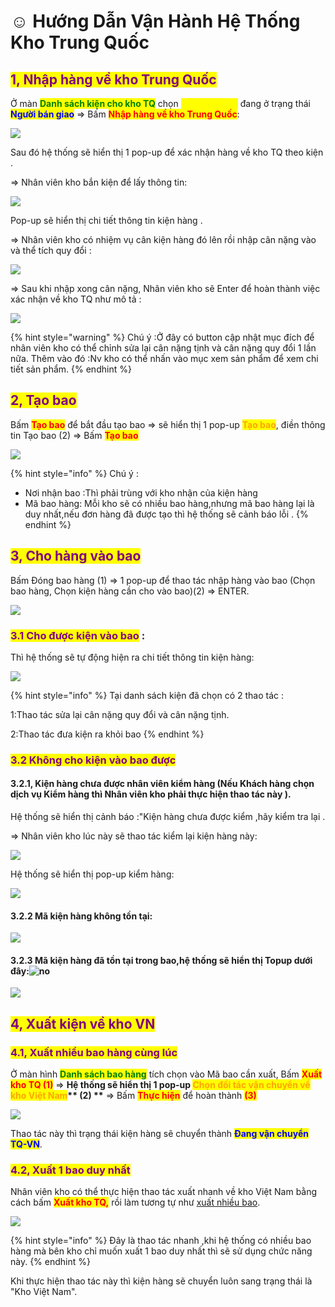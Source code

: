 # ☺ Hướng Dẫn Vận Hành Hệ Thống Kho Trung Quốc

## <mark style="color:purple;">**1, Nhập hàng về kho Trung Quốc**</mark>&#x20;

Ở màn <mark style="color:green;">**Danh sách kiện cho kho TQ**</mark> chọn <mark style="color:yellow;">**Mã kiện hàng**</mark> đang ở trạng thái <mark style="color:blue;">**Người bán giao**</mark> => Bấm <mark style="color:red;">**Nhập hàng về kho Trung Quốc**</mark>:&#x20;

![](../../.gitbook/assets/1655782516407.png)

&#x20;Sau đó hệ thống sẽ hiển thị 1 pop-up để xác nhận hàng về kho TQ theo kiện .

\=> Nhân viên kho bắn kiện để lấy thông tin:

&#x20;

![](../../.gitbook/assets/1655782627010.png)

&#x20;

Pop-up sẽ hiển thị chi tiết thông tin kiện hàng .

\=> Nhân viên kho có nhiệm vụ cân kiện hàng đó lên rồi nhập cân nặng vào và thể tích quy đổi :

&#x20;

![](../../.gitbook/assets/1655782799793.png)

&#x20;   &#x20;

\=> Sau khi nhập xong cân nặng, Nhân viên kho sẽ Enter để hoàn thành việc xác nhận về kho TQ như mô tả :

![](../../.gitbook/assets/1655783003156.png)

{% hint style="warning" %}
Chú ý :Ở đây có button cập nhật mục đích để nhân viên kho có thể chỉnh sửa lại cân nặng tịnh và cân nặng quy đổi 1 lần nữa. Thêm vào đó :Nv kho có thể nhấn vào mục xem sản phẩm để xem chi tiết sản phẩm.
{% endhint %}

## <mark style="color:purple;">**2, Tạo bao**</mark>

Bấm <mark style="color:red;">**Tạo bao**</mark> để bắt đầu tạo bao => sẽ hiển thị 1 pop-up <mark style="color:orange;">**Tạo bao**</mark>, điền thông tin Tạo bao (2) => Bấm <mark style="color:red;">**Tạo bao**</mark>&#x20;

![](../../.gitbook/assets/1655783417057.png)

{% hint style="info" %}
Chú ý :

* Nơi nhận bao :Thì phải trùng với kho nhận của kiện hàng
* Mã bao hàng:  Mỗi kho sẽ có nhiều bao hàng,nhưng mã bao hàng lại là duy nhất,nếu đơn hàng đã được tạo thì hệ thống sẽ cảnh báo lỗi .
{% endhint %}



## <mark style="color:purple;">**3, Cho hàng vào bao**</mark>

Bấm Đóng bao hàng (1) => 1 pop-up để thao tác nhập hàng vào bao (Chọn bao hàng, Chọn kiện hàng cần cho vào bao)(2) => ENTER.

![](../../.gitbook/assets/1655783995765.png)

### <mark style="color:purple;">**3.1 Cho được kiện vào bao**</mark>  :

Thì hệ thống sẽ tự động hiện ra chi tiết thông tin kiện hàng:

![](../../.gitbook/assets/1655784646954.png)

{% hint style="info" %}
Tại danh sách kiện đã chọn có 2 thao tác :

1:Thao tác sửa lại cân nặng quy đổi và cân nặng tịnh.

2:Thao tác đưa kiện ra khỏi bao&#x20;
{% endhint %}

### <mark style="color:purple;">**3.2 Không cho kiện vào bao được**</mark> &#x20;

#### 3.2.1, Kiện hàng chưa được nhân viên kiểm hàng (Nếu Khách hàng chọn dịch vụ Kiểm hàng thì Nhân viên kho phải thực hiện thao tác này ).&#x20;

Hệ thống sẽ hiển thị cảnh báo :"Kiện hàng chưa được kiểm ,hãy kiểm tra lại .

\=> Nhân viên kho lúc này sẽ thao tác kiểm lại kiện hàng này:&#x20;

&#x20;

![](../../.gitbook/assets/1655785170166.png)

&#x20;

Hệ thống sẽ hiển thị pop-up kiểm hàng:

![](../../.gitbook/assets/1655785237933.png)

&#x20;

#### 3.2.2 Mã kiện hàng không tồn tại:

![](<../../.gitbook/assets/1655785364762 (1).png>)

#### 3.2.3 Mã kiện hàng đã tồn tại trong bao,hệ thống sẽ hiển thị Topup dưới đây:![no](https://naipot.com/cp/static/cp/template/js/plugins/ckeditor/plugins/smiley/images/thumbs\_down.png)

![](../../.gitbook/assets/1655785364762.png)

&#x20;&#x20;



## <mark style="color:purple;">**4, Xuất kiện về kho VN**</mark>&#x20;

### <mark style="color:purple;">**4.1, Xuất nhiều bao hàng cùng lúc**</mark>

Ở màn hình <mark style="color:green;">**Danh sách bao hàng**</mark> tích chọn vào Mã bao cần xuất, Bấm <mark style="color:red;">**Xuất kho TQ (1)**</mark> => <mark style="color:red;">****</mark> Hệ thống sẽ hiển thị 1 pop-up <mark style="color:orange;">**Chọn đối tác  vận chuyển về kho Việt Nam**</mark>** **<mark style="color:red;">**(2)**</mark>** **<mark style="color:orange;">****</mark> => Bấm <mark style="color:red;">**Thực hiện**</mark> để hoàn thành <mark style="color:red;">**(3)**</mark>

&#x20;&#x20;

![](../../.gitbook/assets/1655786534414.png)

Thao tác này thì trạng thái kiện hàng sẽ chuyển thành <mark style="color:blue;">**Đang vận chuyển TQ-VN**</mark>.

### <mark style="color:purple;">**4.2, Xuất 1 bao duy nhất**</mark>&#x20;

&#x20;Nhân viên kho có thể thực hiện thao tác xuất nhanh về kho Việt Nam bằng cách bấm <mark style="color:red;">**Xuất kho TQ,**</mark> rồi làm tương tự như [xuất nhiều bao](m1.md#4.1-xuat-nhieu-bao-hang-cung-luc).

![](../../.gitbook/assets/1655786722180.png)

&#x20;

{% hint style="info" %}
Đây là thao tác nhanh ,khi hệ thống có nhiều bao hàng mà bên kho chỉ muốn xuất 1 bao duy nhất thì sẽ sử dụng chức năng này.
{% endhint %}

Khi thực hiện thao tác này thì kiện hàng sẽ chuyển luôn sang trạng thái là "Kho Việt Nam".



